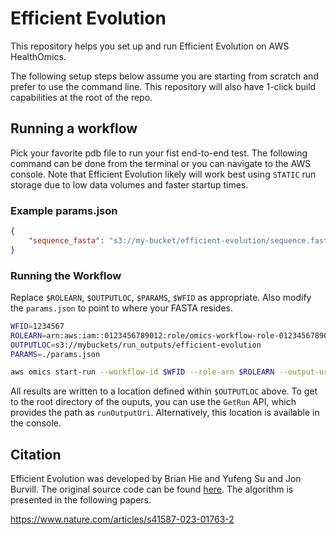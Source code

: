 # Efficient Evolution 

This repository helps you set up and run Efficient Evolution on AWS HealthOmics.

The following setup steps below assume you are starting from scratch and prefer to use the command line. This repository will also have 1-click build capabilities at the root of the repo.

## Running a workflow

Pick your favorite pdb file to run your fist end-to-end test. The following command can be done from the terminal or you can navigate to the AWS console. Note that Efficient Evolution likely will work best using `STATIC` run storage due to low data volumes and faster startup times.

### Example params.json

```json
{
    "sequence_fasta": "s3://my-bucket/efficient-evolution/sequence.fasta"
}
```
### Running the Workflow

Replace `$ROLEARN`, `$OUTPUTLOC`, `$PARAMS`, `$WFID` as appropriate. Also modify the `params.json` to point to where your FASTA resides.

```bash
WFID=1234567
ROLEARN=arn:aws:iam::0123456789012:role/omics-workflow-role-0123456789012-us-east-1
OUTPUTLOC=s3://mybuckets/run_outputs/efficient-evolution
PARAMS=./params.json

aws omics start-run --workflow-id $WFID --role-arn $ROLEARN --output-uri $OUTPUTLOC --storage-type STATIC --storage-capacity 4800 --parameters file://$PARAMS --name efficient-evolution
```
All results are written to a location defined within `$OUTPUTLOC` above. To get to the root directory of the ouputs, you can use the `GetRun` API, which provides the path as `runOutputUri`. Alternatively, this location is available in the console.

## Citation
Efficient Evolution was developed by Brian Hie and Yufeng Su and Jon Burvill. The original source code can be found [here](https://github.com/brianhie/efficient-evolution). The algorithm is presented in the following papers.

https://www.nature.com/articles/s41587-023-01763-2
